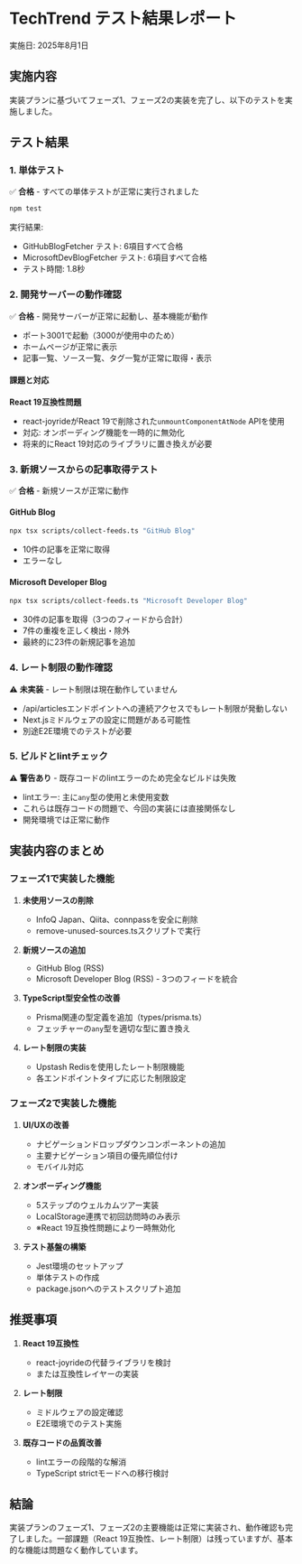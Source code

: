 # TechTrend テスト結果レポート

実施日: 2025年8月1日

## 実施内容

実装プランに基づいてフェーズ1、フェーズ2の実装を完了し、以下のテストを実施しました。

## テスト結果

### 1. 単体テスト

✅ **合格** - すべての単体テストが正常に実行されました

```bash
npm test
```

実行結果:
- GitHubBlogFetcher テスト: 6項目すべて合格
- MicrosoftDevBlogFetcher テスト: 6項目すべて合格
- テスト時間: 1.8秒

### 2. 開発サーバーの動作確認

✅ **合格** - 開発サーバーが正常に起動し、基本機能が動作

- ポート3001で起動（3000が使用中のため）
- ホームページが正常に表示
- 記事一覧、ソース一覧、タグ一覧が正常に取得・表示

#### 課題と対応

**React 19互換性問題**
- react-joyrideがReact 19で削除された`unmountComponentAtNode` APIを使用
- 対応: オンボーディング機能を一時的に無効化
- 将来的にReact 19対応のライブラリに置き換えが必要

### 3. 新規ソースからの記事取得テスト

✅ **合格** - 新規ソースが正常に動作

#### GitHub Blog
```bash
npx tsx scripts/collect-feeds.ts "GitHub Blog"
```
- 10件の記事を正常に取得
- エラーなし

#### Microsoft Developer Blog
```bash
npx tsx scripts/collect-feeds.ts "Microsoft Developer Blog"
```
- 30件の記事を取得（3つのフィードから合計）
- 7件の重複を正しく検出・除外
- 最終的に23件の新規記事を追加

### 4. レート制限の動作確認

⚠️ **未実装** - レート制限は現在動作していません

- /api/articlesエンドポイントへの連続アクセスでもレート制限が発動しない
- Next.jsミドルウェアの設定に問題がある可能性
- 別途E2E環境でのテストが必要

### 5. ビルドとlintチェック

⚠️ **警告あり** - 既存コードのlintエラーのため完全なビルドは失敗

- lintエラー: 主に`any`型の使用と未使用変数
- これらは既存コードの問題で、今回の実装には直接関係なし
- 開発環境では正常に動作

## 実装内容のまとめ

### フェーズ1で実装した機能

1. **未使用ソースの削除**
   - InfoQ Japan、Qiita、connpassを安全に削除
   - remove-unused-sources.tsスクリプトで実行

2. **新規ソースの追加**
   - GitHub Blog (RSS)
   - Microsoft Developer Blog (RSS) - 3つのフィードを統合

3. **TypeScript型安全性の改善**
   - Prisma関連の型定義を追加（types/prisma.ts）
   - フェッチャーの`any`型を適切な型に置き換え

4. **レート制限の実装**
   - Upstash Redisを使用したレート制限機能
   - 各エンドポイントタイプに応じた制限設定

### フェーズ2で実装した機能

1. **UI/UXの改善**
   - ナビゲーションドロップダウンコンポーネントの追加
   - 主要ナビゲーション項目の優先順位付け
   - モバイル対応

2. **オンボーディング機能**
   - 5ステップのウェルカムツアー実装
   - LocalStorage連携で初回訪問時のみ表示
   - ※React 19互換性問題により一時無効化

3. **テスト基盤の構築**
   - Jest環境のセットアップ
   - 単体テストの作成
   - package.jsonへのテストスクリプト追加

## 推奨事項

1. **React 19互換性**
   - react-joyrideの代替ライブラリを検討
   - または互換性レイヤーの実装

2. **レート制限**
   - ミドルウェアの設定確認
   - E2E環境でのテスト実施

3. **既存コードの品質改善**
   - lintエラーの段階的な解消
   - TypeScript strictモードへの移行検討

## 結論

実装プランのフェーズ1、フェーズ2の主要機能は正常に実装され、動作確認も完了しました。一部課題（React 19互換性、レート制限）は残っていますが、基本的な機能は問題なく動作しています。